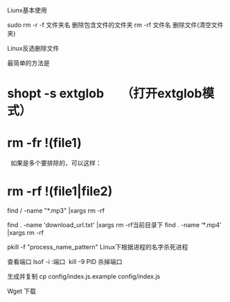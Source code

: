 Liunx基本使用

sudo rm -r -f 文件夹名 删除包含文件的文件夹
rm -rf 文件名  删除文件(清空文件夹)

Linux反选删除文件

最简单的方法是
# shopt -s extglob      （打开extglob模式）
# rm -fr !(file1)
 
如果是多个要排除的，可以这样：
# rm -rf !(file1|file2) 

find / -name "*.mp3" |xargs rm -rf

find . -name 'download_url.txt' |xargs rm -rf当前目录下
find . -name ‘*.mp4’ |xargs rm -rf


pkill -f "process_name_pattern"  Linux下根据进程的名字杀死进程

查看端口
lsof -i :端口 
kill -9 PID  杀掉端口

生成并复制
cp config/index.js.example config/index.js

Wget 下载